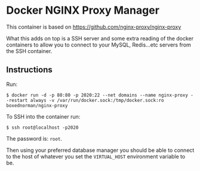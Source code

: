 # Docker NGINX Proxy Manager

This container is based on https://github.com/nginx-proxy/nginx-proxy

What this adds on top is a SSH server and some extra reading of the docker containers to allow you to connect to your MySQL, Redis...etc servers from the SSH container.

## Instructions

Run:
```
$ docker run -d -p 80:80 -p 2020:22 --net domains --name nginx-proxy --restart always -v /var/run/docker.sock:/tmp/docker.sock:ro boxednorman/nginx-proxy
```

To SSH into the container run:

```
$ ssh root@localhost -p2020
```

The password is: `root`.

Then using your preferred database manager you should be able to connect to the host of whatever you set the `VIRTUAL_HOST` environment variable to be.
